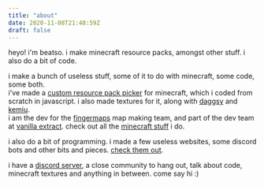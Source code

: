 ```yaml
---
title: "about"
date: 2020-11-08T21:48:59Z
draft: false
---
```


heyo! i'm beatso. i make minecraft resource packs, amongst other stuff. i also do a bit of code.

i make a bunch of useless stuff, some of it to do with minecraft, some code, some both.  
i've made a [custom resource pack picker](https://www.littleimprovements-custom.tk/) for minecraft, which i coded from scratch in javascript. i also made textures for it, along with [daggsy](https://www.planetminecraft.com/member/daggsy/) and [kemiu](https://www.planetminecraft.com/member/kemiu/).  
i am the dev for the [fingermaps](https://fingermaps.net/) map making team, and part of the dev team at [vanilla extract](https://www.vanilla-extract.tk/). check out all the [minecraft stuff](/minecraft-stuff) i do.

i also do a bit of programming. i made a few useless websites, some discord bots and other bits and pieces. [check them out](/other-stuff).

i have a [discord server](https://discord.gg/bnczjfe), a close community to hang out, talk about code, minecraft textures and anything in between. come say hi :)
